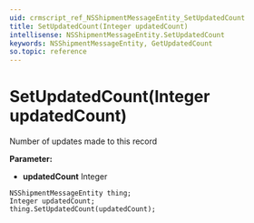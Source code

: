 ```yaml
---
uid: crmscript_ref_NSShipmentMessageEntity_SetUpdatedCount
title: SetUpdatedCount(Integer updatedCount)
intellisense: NSShipmentMessageEntity.SetUpdatedCount
keywords: NSShipmentMessageEntity, GetUpdatedCount
so.topic: reference
---
```


# SetUpdatedCount(Integer updatedCount)

Number of updates made to this record

**Parameter:** 
* **updatedCount** Integer

```crmscript
NSShipmentMessageEntity thing;
Integer updatedCount;
thing.SetUpdatedCount(updatedCount);
```

